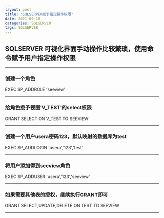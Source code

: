 ```yaml
---
layout: post
title: "SQLSERVER赋予指定操作权限"
date: 2021-09-18
categories: SQLSERVER
tags: SQLSERVER
---   
```


## SQLSERVER 可视化界面手动操作比较繁琐，使用命令赋予用户指定操作权限

---
### 创建一个角色
EXEC SP_ADDROLE 'seeview'

---
### 给角色授予视图'V_TEST'的select权限
GRANT SELECT ON V_TEST TO SEEVIEW

---
### 创建一个用户usera密码123，默认映射的数据库为test
EXEC SP_ADDLOGIN 'usera','123','test'

---
### 将用户添加得到seeview角色
EXEC SP_ADDUSER 'usera','123','seeview'

---
### 如果需要其他表的授权，继续执行GRANT即可
GRANT SELECT,UPDATE,DELETE ON TEST TO SEEVIEW

---

    
    

